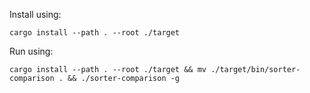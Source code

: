 Install using:

```
cargo install --path . --root ./target
```

Run using:

```
cargo install --path . --root ./target && mv ./target/bin/sorter-comparison . && ./sorter-comparison -g
```
